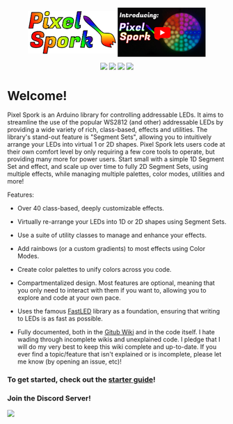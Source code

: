 <p align="center">
   <p align="center">
      <img align="center" width="40%" src = "https://github.com/AlbertGBarber/Pixel-Spork-Wiki-Images/blob/main/Logo/Logo%20Rainbow.png" alt="Pixel Spork Logo">
      <a href="https://youtu.be/n6MAIFuHd8U"><img align="center"  width="40%" src="https://github.com/AlbertGBarber/Pixel-Spork-Wiki-Images/blob/main/Images/Thumb%20Play.png"></a>
   </p>
   <p align="center">
      <a href="https://github.com/AlbertGBarber/PixelSpork/wiki/"</a><img src="https://img.shields.io/badge/Wiki-blue?style=flat-square&logo=Wikipedia&labelColor=black"></a>
      <a href="https://discord.gg/xZHcvXqq"><img src="https://img.shields.io/badge/Discord-blue?style=flat-square&logo=discord&labelColor=black"></a>
      <a href="https://github.com/AlbertGBarber/PixelSpork/wiki/Overview"><img src="https://img.shields.io/badge/Starter%20Guide-blue?style=flat-square&logo=Github&labelColor=black"></a>
      <a href="https://github.com/AlbertGBarber/PixelSpork/blob/main/LICENSE"><img src="https://img.shields.io/github/license/AlbertGBarber/PixelSpork?color=blue&style=flat-square&labelColor=black"></a>
   </p>
</p>

# Welcome!

Pixel Spork is an Arduino library for controlling addressable LEDs. It aims to streamline the use of the popular WS2812 (and other) addressable LEDs by providing a wide variety of rich, class-based, effects and utilities. The library's stand-out feature is "Segment Sets", allowing you to intuitively arrange your LEDs into virtual 1 or 2D shapes. Pixel Spork lets users code at their own comfort level by only requiring a few core tools to operate, but providing many more for power users. Start small with a simple 1D Segment Set and effect, and scale up over time to fully 2D Segment Sets, using multiple effects, while managing multiple palettes, color modes, utilities and more!

Features:

* Over 40 class-based, deeply customizable effects.

* Virtually re-arrange your LEDs into 1D or 2D shapes using Segment Sets.

* Use a suite of utility classes to manage and enhance your effects.

* Add rainbows (or a custom gradients) to most effects using Color Modes.

* Create color palettes to unify colors across you code.

* Compartmentalized design. Most features are optional, meaning that you only need to interact with them if you want to, allowing you to explore and code at your own pace.

* Uses the famous [FastLED](https://github.com/FastLED/FastLED) library as a foundation, ensuring that writing to LEDs is as fast as possible.

* Fully documented, both in the [Gitub Wiki](https://github.com/AlbertGBarber/PixelSpork/wiki) and in the code itself. I hate wading through incomplete wikis and unexplained code. I pledge that I will do my very best to keep this wiki complete and up-to-date. If you ever find a topic/feature that isn't explained or is incomplete, please let me know (by opening an issue, etc)!

### To get started, check out the [starter guide](https://github.com/AlbertGBarber/PixelSpork/wiki/Overview)!

### Join the Discord Server!

<a href="https://discord.gg/xZHcvXqq"><img src="https://discordapp.com/api/guilds/1235341175175774361/widget.png?style=banner2" width="25%"></a>

